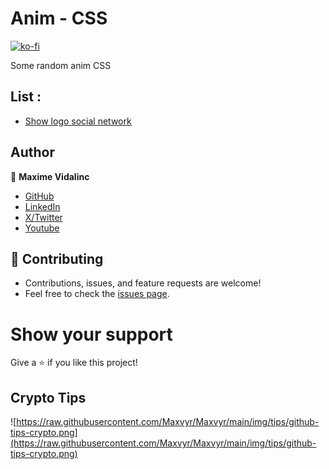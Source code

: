 # Anim - CSS

[![ko-fi](https://ko-fi.com/img/githubbutton_sm.svg)](https://ko-fi.com/A0A72UVP8)

Some random anim CSS

## List :

- [Show logo social network](/show-social-network/desc.md)

## Author

:man: **Maxime Vidalinc**

- [GitHub](https://github.com/maxvyr)
- [LinkedIn](https://www.linkedin.com/in/maxime-vidalinc/)
- [X/Twitter](https://www.x.com/maxvidalinc)
- [Youtube](https://www.youtube.com/@maximevidalinc)

## 🤝 Contributing

- Contributions, issues, and feature requests are welcome!
- Feel free to check the [issues page](https://github.com/Maxvyr/anim-css/issues).

# Show your support

Give a ⭐ if you like this project!

## Crypto Tips

![https://raw.githubusercontent.com/Maxvyr/Maxvyr/main/img/tips/github-tips-crypto.png](https://raw.githubusercontent.com/Maxvyr/Maxvyr/main/img/tips/github-tips-crypto.png)
